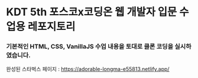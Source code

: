 # KDT 5th 포스코x코딩온 웹 개발자 입문 수업용 레포지토리

### 기본적인 HTML, CSS, VanillaJS 수업 내용을 토대로 클론 코딩을 실시하였습니다.

완성된 스타벅스 페이지 : https://adorable-longma-e55813.netlify.app/
